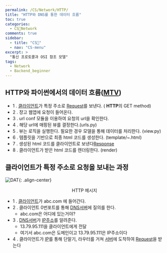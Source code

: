 ```yaml
---
permalink: /CS/Network/HTTP/
title: "HTTP와 DNS를 통한 데이터 흐름"
toc: true
categories:
  - CS🐰Network
comments: true
sidebar:
  - title: "CS🐰"
  - nav: "CS-menu"
excerpt: >
  "통신 프로토콜과 OSI 참조 모델"
tags:
  - Network
  - Backend_beginner
---
```




## HTTP와 파이썬에서의 데이터 흐름([MTV](https://chanyoung-dev.github.io/Web/Backend/Django_beginner/MTV/))
- 1 . [클라이언트](https://chanyoung-dev.github.io/CS/Network/HTTP/#클라이언트란)가 특정 주소로 [Request](#클라이언트가-특정-주소로-요청을-보내는-과정)를 보낸다. ( **HTTP**의 GET method)
- 2 . 쟝고 웹앱에 요청이 들어온다.
- 3 . url conf 모듈을 이용하여 요청의 url을 확인한다. 
- 4 . 해당 url에 매핑된 뷰를 결정한다.(urls.py) 
- 5 . 뷰는 로직을 실행한다. 필요한 경우 모델을 통해 데이터를 처리한다. (view.py)
- 6 . 템플릿을 기반으로 최종 html 코드를 생성한다. (template/~.html)
- 7 . 생성된 html 코드를 클라이언트로 보낸다[Response](https://chanyoung-dev.github.io/CS/Network/HTTP/#Response)
- 8 . 클라이언트가 받은 html 코드를 렌더링한다. (render)



## 클라이언트가 특정 주소로 요청을 보내는 과정
![DAT]({{site.baseurl}}/assets/images/CS/HTTPDNS.jpg){: .align-center}
<figcaption align="center">HTTP 메시지</figcaption>

- 1 . [클라이언트](https://chanyoung-dev.github.io/CS/Network/HTTP/#클라이언트란)가 abc.com 에 들어간다.
- 2 . 클라이언트 0번포트를 통해 [DNS서버](https://chanyoung-dev.github.io/CS/Network/TCPIP/#DNS서버)에 질의를 한다.
  - abc.com은 어디에 있는거야?
- 3 . [DNS서버](https://chanyoung-dev.github.io/CS/Network/TCPIP/#DNS서버)가 [IP주소](https://chanyoung-dev.github.io/CS/Network/IP/)를 알려준다.
  - 13.79.95.111을 클라이언트에게 전달
  - 여기서 abc.com은 도메인이고 13.79.95.111은 IP주소이다
- 4 . 클라이언트가 [IP](https://chanyoung-dev.github.io/CS/Network/IP/)를 통해 단말기, 라우터를 거쳐 [서버](https://chanyoung-dev.github.io/CS/Network/HTTP/#서버란)에 도착하여 [Request](https://chanyoung-dev.github.io/CS/Network/HTTP/#Request)을 받는다